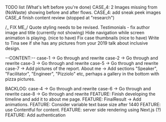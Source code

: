TODO list (What's left before you're done)
CASE_4: 2 Images missing from (NoWaste) showing before and after flows.
CASE_4: add sneak peek images
CASE_4 finish content review (stopped at "research")

/_ FIX ME_/
Quote styling needs to be revised.
Testimonials - fix author image and title (currently not showing)
Hide navigation while screen animation is playing. (nice to have)
Fix case thumbnails (nice to have)
Write to Tina see if she has any pictures from your 2019 talk about inclusive design.

--CONTENT:--
case-1 -> Go through and rewrite
case-2 -> Go through and rewrite
case-3 -> Go through and rewrite
case-5 -> Go through and rewrite
case-7 -> Add pictures of the report.
About me -> Add sections "Speaker", "Facilitator", "Engineer", "Pizziolo" etc, perhaps a gallery in the bottom with pizza pictures.

BACKLOG:
case-4 -> Go through and rewrite
case-6 -> Go through and rewrite
case-8 -> Go through and rewrite
FEATURE: Finish developing the timeline and add it to about me page.
FEATURE: FinalResult -> Add animations.
FEATURE: Consider variable text base size after 1440
FEATURE: use Contentful for content.
FEATURE: server side rendering using Next.js (?)
FEATURE: Add authentication
